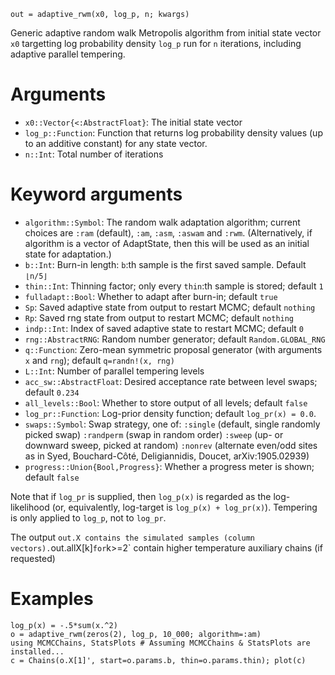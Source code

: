 ```
out = adaptive_rwm(x0, log_p, n; kwargs)
```

Generic adaptive random walk Metropolis algorithm from initial state vector `x0` targetting log probability density `log_p` run for `n` iterations, including adaptive parallel tempering.

# Arguments

  * `x0::Vector{<:AbstractFloat}`: The initial state vector
  * `log_p::Function`: Function that returns log probability density values                    (up to an additive constant) for any state vector.
  * `n::Int`: Total number of iterations

# Keyword arguments

  * `algorithm::Symbol`: The random walk adaptation algorithm; current choices are `:ram` (default), `:am`, `:asm`, `:aswam` and `:rwm`. (Alternatively, if algorithm is a vector of AdaptState, then this will be used as an initial state for adaptation.)
  * `b::Int`: Burn-in length: `b`:th sample is the first saved sample. Default `⌊n/5⌋`
  * `thin::Int`: Thinning factor; only every `thin`:th sample is stored; default `1`
  * `fulladapt::Bool`: Whether to adapt after burn-in; default `true`
  * `Sp`: Saved adaptive state from output to restart MCMC; default `nothing`
  * `Rp`: Saved rng state from output to restart MCMC; default `nothing`
  * `indp::Int`: Index of saved adaptive state to restart MCMC; default `0`
  * `rng::AbstractRNG`: Random number generator; default `Random.GLOBAL_RNG`
  * `q::Function`: Zero-mean symmetric proposal generator (with arguments `x` and `rng`);  default `q=randn!(x, rng)`
  * `L::Int`: Number of parallel tempering levels
  * `acc_sw::AbstractFloat`: Desired acceptance rate between level swaps; default `0.234`
  * `all_levels::Bool`: Whether to store output of all levels; default `false`
  * `log_pr::Function`: Log-prior density function; default `log_pr(x) = 0.0`.
  * `swaps::Symbol`: Swap strategy, one of:  `:single` (default, single randomly picked swap)  `:randperm` (swap in random order)  `:sweep` (up- or downward sweep, picked at random)  `:nonrev` (alternate even/odd sites as in Syed, Bouchard-Côté, Deligiannidis,  Doucet, 	arXiv:1905.02939)
  * `progress::Union{Bool,Progress}`: Whether a progress meter is shown; default `false`

Note that if `log_pr` is supplied, then `log_p(x)` is regarded as the log-likelihood (or, equivalently, log-target is `log_p(x) + log_pr(x)`). Tempering is only applied to `log_p`, not to `log_pr`.

The output `out.X contains the simulated samples (column vectors).`out.allX[k]`for`k>=2` contain higher temperature auxiliary chains (if requested)

# Examples

```
log_p(x) = -.5*sum(x.^2)
o = adaptive_rwm(zeros(2), log_p, 10_000; algorithm=:am)
using MCMCChains, StatsPlots # Assuming MCMCChains & StatsPlots are installed...
c = Chains(o.X[1]', start=o.params.b, thin=o.params.thin); plot(c)
```
